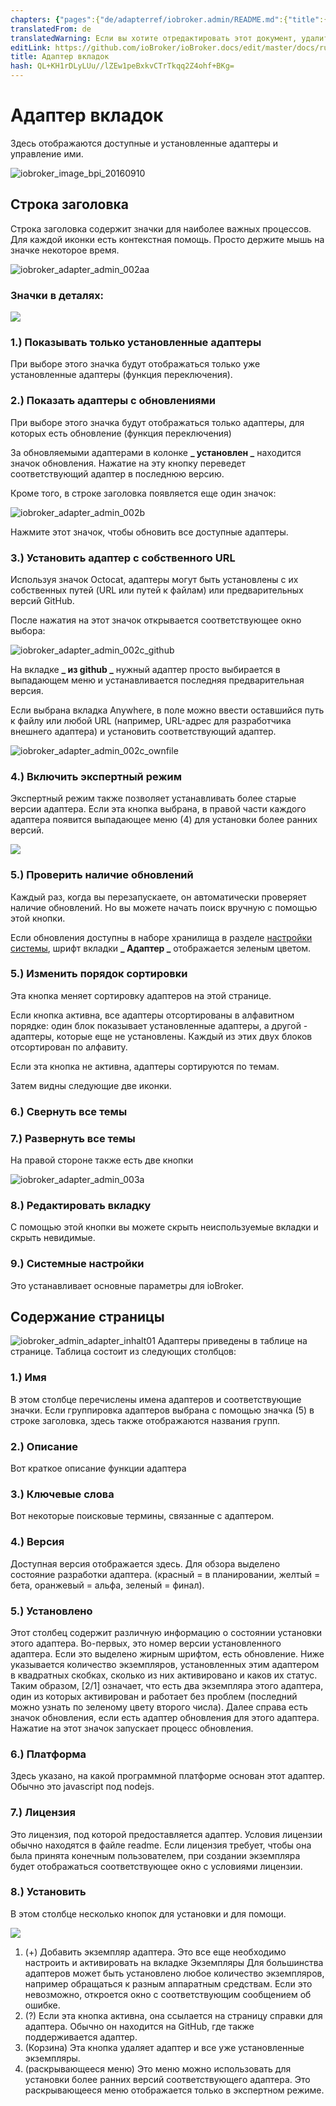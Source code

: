 ```yaml
---
chapters: {"pages":{"de/adapterref/iobroker.admin/README.md":{"title":{"de":"no title"},"content":"de/adapterref/iobroker.admin/README.md"},"de/adapterref/iobroker.admin/admin/tab-adapters.md":{"title":{"de":"Der Reiter Adapter"},"content":"de/adapterref/iobroker.admin/admin/tab-adapters.md"},"de/adapterref/iobroker.admin/admin/tab-instances.md":{"title":{"de":"Der Reiter Instanzen"},"content":"de/adapterref/iobroker.admin/admin/tab-instances.md"},"de/adapterref/iobroker.admin/admin/tab-objects.md":{"title":{"de":"Der Reiter Objekte"},"content":"de/adapterref/iobroker.admin/admin/tab-objects.md"},"de/adapterref/iobroker.admin/admin/tab-states.md":{"title":{"de":"Der Reiter Zustände"},"content":"de/adapterref/iobroker.admin/admin/tab-states.md"},"de/adapterref/iobroker.admin/admin/tab-groups.md":{"title":{"de":"Der Reiter Gruppen"},"content":"de/adapterref/iobroker.admin/admin/tab-groups.md"},"de/adapterref/iobroker.admin/admin/tab-users.md":{"title":{"de":"Der Reiter Benutzer"},"content":"de/adapterref/iobroker.admin/admin/tab-users.md"},"de/adapterref/iobroker.admin/admin/tab-events.md":{"title":{"de":"Der Reiter Ereignisse"},"content":"de/adapterref/iobroker.admin/admin/tab-events.md"},"de/adapterref/iobroker.admin/admin/tab-hosts.md":{"title":{"de":"Der Reiter Hosts"},"content":"de/adapterref/iobroker.admin/admin/tab-hosts.md"},"de/adapterref/iobroker.admin/admin/tab-enums.md":{"title":{"de":"Der Reiter Aufzählungen"},"content":"de/adapterref/iobroker.admin/admin/tab-enums.md"},"de/adapterref/iobroker.admin/admin/tab-log.md":{"title":{"de":"Der Reiter Log"},"content":"de/adapterref/iobroker.admin/admin/tab-log.md"},"de/adapterref/iobroker.admin/admin/tab-system.md":{"title":{"de":"Die Systemeinstellungen"},"content":"de/adapterref/iobroker.admin/admin/tab-system.md"}}}
translatedFrom: de
translatedWarning: Если вы хотите отредактировать этот документ, удалите поле «translationFrom», в противном случае этот документ будет снова автоматически переведен
editLink: https://github.com/ioBroker/ioBroker.docs/edit/master/docs/ru/adapterref/iobroker.admin/admin/tab-adapters.md
title: Адаптер вкладок
hash: QL+KH1rDLyLUu//lZEw1peBxkvCTrTkqq2Z4ohf+BKg=
---
```

# Адаптер вкладок
Здесь отображаются доступные и установленные адаптеры и управление ими.

![iobroker_image_bpi_20160910](../../../../de/adapterref/iobroker.admin/admin/img/ioBroker_Image_BPi_20160910.jpg)

## Строка заголовка
Строка заголовка содержит значки для наиболее важных процессов.
Для каждой иконки есть контекстная помощь. Просто держите мышь на значке некоторое время.

![iobroker_adapter_admin_002aa](../../../../de/adapterref/iobroker.admin/admin/img/tab-adapters_002aa.jpg)

### **Значки в деталях:**
![](../../../../de/adapterref/iobroker.admin/admin/img/tab-adapters_icons01_20170108-e1483882554815.jpg)

### **1.) Показывать только установленные адаптеры**
При выборе этого значка будут отображаться только уже установленные адаптеры (функция переключения).

### **2.) Показать адаптеры с обновлениями**
При выборе этого значка будут отображаться только адаптеры, для которых есть обновление (функция переключения)

За обновляемыми адаптерами в колонке **_ установлен _** находится значок обновления.
Нажатие на эту кнопку переведет соответствующий адаптер в последнюю версию.

Кроме того, в строке заголовка появляется еще один значок:

![iobroker_adapter_admin_002b](../../../../de/adapterref/iobroker.admin/admin/img/tab-adapters_002b.jpg)

Нажмите этот значок, чтобы обновить все доступные адаптеры.

### **3.) Установить адаптер с собственного URL**
Используя значок Octocat, адаптеры могут быть установлены с их собственных путей (URL или путей к файлам) или предварительных версий GitHub.

После нажатия на этот значок открывается соответствующее окно выбора:

![iobroker_adapter_admin_002c_github](../../../../de/adapterref/iobroker.admin/admin/img/tab-adapters_002c_GitHub.jpg)

На вкладке **_ из github _** нужный адаптер просто выбирается в выпадающем меню и устанавливается последняя предварительная версия.

Если выбрана вкладка Anywhere, в поле можно ввести оставшийся путь к файлу или любой URL (например, URL-адрес для разработчика внешнего адаптера) и установить соответствующий адаптер.

![iobroker_adapter_admin_002c_ownfile](../../../../de/adapterref/iobroker.admin/admin/img/tab-adapters_002c_ownFile.jpg)

### **4.) Включить экспертный режим**
Экспертный режим также позволяет устанавливать более старые версии адаптера.
Если эта кнопка выбрана, в правой части каждого адаптера появится выпадающее меню (4) для установки более ранних версий.

![](../../../../de/adapterref/iobroker.admin/admin/img/tab-adapters_icons02_20170108.jpg)

### **5.) Проверить наличие обновлений**
Каждый раз, когда вы перезапускаете, он автоматически проверяет наличие обновлений. Но вы можете начать поиск вручную с помощью этой кнопки.

Если обновления доступны в наборе хранилища в разделе [настройки системы](#Systemeinstellungen), шрифт вкладки **_ Адаптер _** отображается зеленым цветом.

### **5.) Изменить порядок сортировки**
Эта кнопка меняет сортировку адаптеров на этой странице.

Если кнопка активна, все адаптеры отсортированы в алфавитном порядке: один блок показывает установленные адаптеры, а другой - адаптеры, которые еще не установлены. Каждый из этих двух блоков отсортирован по алфавиту.

Если эта кнопка не активна, адаптеры сортируются по темам.

Затем видны следующие две иконки.

### **6.) Свернуть все темы**
### **7.) Развернуть все темы**
На правой стороне также есть две кнопки

![iobroker_adapter_admin_003a](../../../../de/adapterref/iobroker.admin/admin/img/tab-adapters_003a.jpg)

### **8.) Редактировать вкладку**
С помощью этой кнопки вы можете скрыть неиспользуемые вкладки и скрыть невидимые.

### **<a id="Systemeinstellungen"></a> 9.) Системные настройки**
Это устанавливает основные параметры для ioBroker.

## Содержание страницы
![iobroker_admin_adapter_inhalt01](../../../../de/adapterref/iobroker.admin/admin/img/tab-adapters_Inhalt01.jpg) Адаптеры приведены в таблице на странице. Таблица состоит из следующих столбцов:

### **1.) Имя**
В этом столбце перечислены имена адаптеров и соответствующие значки.
Если группировка адаптеров выбрана с помощью значка (5) в строке заголовка, здесь также отображаются названия групп.

### **2.) Описание**
Вот краткое описание функции адаптера

### **3.) Ключевые слова**
Вот некоторые поисковые термины, связанные с адаптером.

### **4.) Версия**
Доступная версия отображается здесь. Для обзора выделено состояние разработки адаптера. (красный = в планировании, желтый = бета, оранжевый = альфа, зеленый = финал).

### **5.) Установлено**
Этот столбец содержит различную информацию о состоянии установки этого адаптера.
Во-первых, это номер версии установленного адаптера. Если это выделено жирным шрифтом, есть обновление. Ниже указывается количество экземпляров, установленных этим адаптером в квадратных скобках, сколько из них активировано и каков их статус. Таким образом, [2/1] означает, что есть два экземпляра этого адаптера, один из которых активирован и работает без проблем (последний можно узнать по зеленому цвету второго числа). Далее справа есть значок обновления, если есть адаптер обновления для этого адаптера. Нажатие на этот значок запускает процесс обновления.

### **6.) Платформа**
Здесь указано, на какой программной платформе основан этот адаптер. Обычно это javascript под nodejs.

### **7.) Лицензия**
Это лицензия, под которой предоставляется адаптер. Условия лицензии обычно находятся в файле readme. Если лицензия требует, чтобы она была принята конечным пользователем, при создании экземпляра будет отображаться соответствующее окно с условиями лицензии.

### **8.) Установить**
В этом столбце несколько кнопок для установки и для помощи.

![](../../../../de/adapterref/iobroker.admin/admin/img/tab-adapters_icons02_20170108.jpg)

1. (+) Добавить экземпляр адаптера. Это все еще необходимо настроить и активировать на вкладке Экземпляры Для большинства адаптеров может быть установлено любое количество экземпляров, например обращаться к разным аппаратным средствам. Если это невозможно, откроется окно с соответствующим сообщением об ошибке.
2. (?) Если эта кнопка активна, она ссылается на страницу справки для адаптера. Обычно он находится на GitHub, где также поддерживается адаптер.
3. (Корзина) Эта кнопка удаляет адаптер и все уже установленные экземпляры.
4. (раскрывающееся меню) Это меню можно использовать для установки более ранних версий соответствующего адаптера. Это раскрывающееся меню отображается только в экспертном режиме.